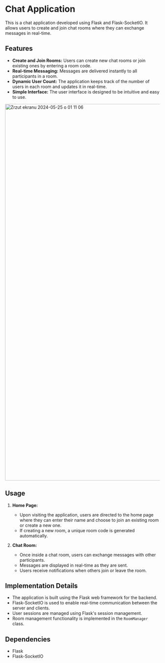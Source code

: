 # Chat Application

This is a chat application developed using Flask and Flask-SocketIO. It allows users to create and join chat rooms where they can exchange messages in real-time.


## Features
- **Create and Join Rooms:** Users can create new chat rooms or join existing ones by entering a room code.
- **Real-time Messaging:** Messages are delivered instantly to all participants in a room.
- **Dynamic User Count:** The application keeps track of the number of users in each room and updates it in real-time.
- **Simple Interface:** The user interface is designed to be intuitive and easy to use.
  
<img width="1225" alt="Zrzut ekranu 2024-05-25 o 01 11 06" src="https://github.com/PawelHarasiuk/LiveChat/assets/96013656/eab3c495-faa0-4826-a973-ea0fb2556fd6">

## Usage
1. **Home Page:**
   - Upon visiting the application, users are directed to the home page where they can enter their name and choose to join an existing room or create a new one.
   - If creating a new room, a unique room code is generated automatically.
   
2. **Chat Room:**
   - Once inside a chat room, users can exchange messages with other participants.
   - Messages are displayed in real-time as they are sent.
   - Users receive notifications when others join or leave the room.

## Implementation Details
- The application is built using the Flask web framework for the backend.
- Flask-SocketIO is used to enable real-time communication between the server and clients.
- User sessions are managed using Flask's session management.
- Room management functionality is implemented in the `RoomManager` class.

## Dependencies
- Flask
- Flask-SocketIO
